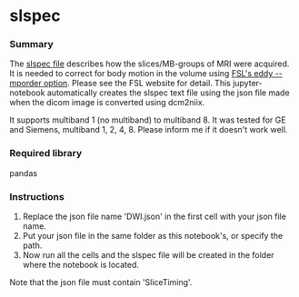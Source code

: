 # slspec

### Summary

The [slspec file](https://fsl.fmrib.ox.ac.uk/fsl/fslwiki/eddy/UsersGuide#A--slspec:~:text=%2D%2D-,slspec,-Specifies%20a%20text) describes how the slices/MB-groups of MRI were acquired. It is needed to correct for body motion in the volume using [FSL's eddy --mporder option](https://fsl.fmrib.ox.ac.uk/fsl/fslwiki/eddy/UsersGuide#A--slspec:~:text=the%20next%20release.-,%2D%2Dmporder,-If%20one%20wants). Please see the FSL website for detail.
This jupyter-notebook automatically creates the slspec text file using the json file made when the dicom image is converted using dcm2niix.

It supports multiband 1 (no multiband) to multiband 8. It was tested for GE and Siemens, multiband 1, 2, 4, 8. Please inform me if it doesn't work well.

### Required library

pandas

### Instructions

1. Replace the json file name 'DWI.json' in the first cell with your json file name.
2. Put your json file in the same folder as this notebook's, or specify the path.
3. Now run all the cells and the slspec file will be created in the folder where the notebook is located.

Note that the json file must contain 'SliceTiming'.
